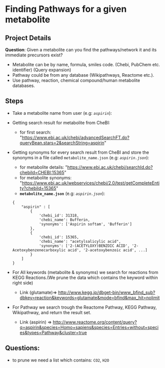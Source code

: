 # Finding Pathways for a given metabolite

## Project Details
__Question__: Given a metabolite can you find the pathways/network it and its immediate precursors
exist?
* Metabolite can be by name, formula, smiles code. (Chebi, PubChem etc. identifier) (Query expansion)
* Pathway could be from any database (Wikipathways, Reactome etc.).
* Use pathway, reaction, chemical compound/human metabolite databases.

##  Steps
- Take a metabolite name from user (e.g: _`aspirin`_):
- Getting search result for metabolite from CheBI:
	* for first search: "https://www.ebi.ac.uk/chebi/advancedSearchFT.do?queryBean.stars=2&searchString=aspirin"


- Getting synonyms for every search result from CheBI and store the synonyms in a file called `metabolite_name.json` (e.g: _`aspirin.json`_):
	* for metabolite details: "https://www.ebi.ac.uk/chebi/searchId.do?chebiId=CHEBI:15365"
	* for metabolite synonyms: "https://www.ebi.ac.uk/webservices/chebi/2.0/test/getCompleteEntity?chebiId=15365"
	* __`metabolite_name.json`__ (e.g: _`aspirin.json`_):
	```
	{
		"aspirin" : [
			{
				'chebi_id': 31318,
				'chebi_name': Bufferin,
				'synonyms': ['Aspirin softam', 'Bufferin']
			},
			{
				'chebi_id': 15365,
				'chebi_name': "acetylsalicylic acid",
				'synonyms': ['2-(ACETYLOXY)BENZOIC ACID', '2-Acetoxybenzenecarboxylic acid', '2-acetoxybenzoic acid', ...]
			}
		]
	}
	```


- For All keywords (metabolite & synonyms) we search for reactions from KEGG Reactions.(We prune the data which contains the keyword within right side)
	* Link (glutamate)=> http://www.kegg.jp/dbget-bin/www_bfind_sub?dbkey=reaction&keywords=glutamate&mode=bfind&max_hit=nolimit


- For Pathway we search trough the Reactome Pathway, KEGG Pathway, Wikipathway, and return the result set.
	* Link (aspirin) => http://www.reactome.org/content/query?q=aspirin&species=Homo+sapiens&species=Entries+without+species&types=Pathway&cluster=true


## Questions:
- to prune we need a list which contains: `CO2`, `H2O`
